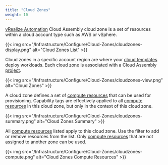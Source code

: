 ```yaml
---
title: "Cloud Zones"
weight: 10
---
```


[vRealize Automation](https://www.vmware.com/products/vrealize-automation.html) Cloud Assembly  cloud zone is a set of resources within a cloud account type such as AWS or vSphere.

{{< img src="/Infrastructure/Configure/Cloud-Zones/cloudzones-display.png" alt="Cloud Zones List" >}}

Cloud zones in a specific account region are where your [cloud templates](/Design/Cloud_Templates/) deploy workloads. Each cloud zone is associated with a Cloud Assembly [project](/Infrastructure/Administration/Projects/).

{{< img src="/Infrastructure/Configure/Cloud-Zones/cloudzones-view.png" alt="Cloud Zones" >}}

A cloud zone defines a set of [compute resources](/Infrastructure/Resources/Compute/)  that can be used for provisioning. 
Capability tags are effectively applied to all [compute resources](/Infrastructure/Resources/Compute/)  in this cloud zone, but only in the context of this cloud zone.

{{< img src="/Infrastructure/Configure/Cloud-Zones/cloudzones-summary.png" alt="Cloud Zones Summary" >}}

All [compute resources](/Infrastructure/Resources/Compute/) listed apply to this cloud zone.
 Use the filter to add or remove resources from the list. Only [compute resources](/Infrastructure/Resources/Compute/)  that are not assigned to another zone can be used.

{{< img src="/Infrastructure/Configure/Cloud-Zones/cloudzones-compute.png" alt="Cloud Zones Compute Resources" >}}